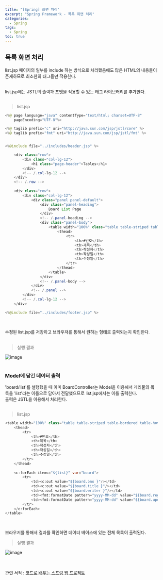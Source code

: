 ```yaml
---
title: "[Spring] 화면 처리"
excerpt: "Spring Framework - 목록 화면 처리"
categories: 
  - Spring
tags: 
  - Spring
toc: true
---
```



## 목록 화면 처리

list.jsp 페이지의 일부를 include 하는 방식으로 처리했음에도 많은 HTML의 내용들이 존재하므로 최소한의 태그들만 적용한다.<br>
<br>

list.jsp에는 JSTL의 출력과 포맷을 적용할 수 있는 태그 라이브러리를 추가한다. <br>
<br>

> list.jsp

```java
<%@ page language="java" contentType="text/html; charset=UTF-8"
    pageEncoding="UTF-8"%>

<%@ taglib prefix="c" uri="http://java.sun.com/jsp/jstl/core" %>
<%@ taglib prefix="fmt" uri="http://java.sun.com/jsp/jstl/fmt" %>


<%@include file="../includes/header.jsp" %>

    <div class="row">
        <div class="col-lg-12">
            <h1 class="page-header">Tables</h1>
        </div>
        <!-- /.col-lg-12 -->
    </div>
    <!-- /.row -->
    
    <div class="row">
        <div class="col-lg-12">
            <div class="panel panel-default">
                <div class="panel-heading">
                    Board List Page
                </div>
                <!-- /.panel-heading -->
                <div class="panel-body">
                    <table width="100%" class="table table-striped table-bordered table-hover" id="dataTables-example">
                        <thead>
                            <tr>
                                <th>#번호</th>
                                <th>제목</th>
                                <th>작성자</th>
                                <th>작성일</th>
                                <th>수정일</th>
                            </tr>
                        </thead>
                    </table>
                </div>
                <!-- /.panel-body -->
            </div>
            <!-- /.panel -->
        </div>
        <!-- /.col-lg-12 -->
    </div>

<%@include file="../includes/footer.jsp" %>
```
<br>

수정된 list.jsp를 저장하고 브라우저를 통해서 원하는 형태로 출력되는지 확인한다.<br>
<br>

> 실행 결과

![image](https://user-images.githubusercontent.com/73421820/121805168-f0a49780-cc84-11eb-8521-b0f9d748d889.png)
<br><br>

### Model에 담긴 데이터 출력

'board/list'를 샐행했을 때 이미 BoardController는 Model을 이용해서 게리물의 목록을 'list'라는 이름으로 담아서 전달했으므로 list.jsp에서는 이를 출력한다.<br>
출력은 JSTL을 이용해서 처리한다.<br>
<br>

> list.jsp

```java
<table width="100%" class="table table-striped table-bordered table-hover" id="dataTables-example">
    <thead>
        <tr>
            <th>#번호</th>
            <th>제목</th>
            <th>작성자</th>
            <th>작성일</th>
            <th>수정일</th>
        </tr>
    </thead>
    
    <c:forEach items="${list}" var="board">
        <tr>
            <td><c:out value="${board.bno }"/></td>
            <td><c:out value="${board.title }"/></td>
            <td><c:out value="${board.writer }"/></td>
            <td><fmt:formatDate pattern="yyyy-MM-dd" value="${board.regdate }"/></td>
            <td><fmt:formatDate pattern="yyyy-MM-dd" value="${board.updateDate }"/></td>
        </tr>
    </c:forEach>                                		
</table>
```
<br>

브라우저를 통해서 결과를 확인하면 데이터 베이스에 있는 전체 목록이 출력된다.<br>

> 실행 결과

![image](https://user-images.githubusercontent.com/73421820/121805311-b687c580-cc85-11eb-92ef-f8e6a0e9b831.png)





<br><br>
관련 서적 : [코드로 배우는 스프링 웹 프로젝트](https://cafe.naver.com/gugucoding)
<br><br>
